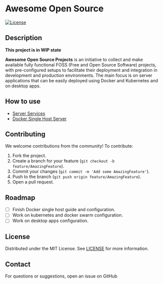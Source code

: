 # Awesome Open Source

[![License](https://img.shields.io/badge/license-MIT-blue.svg)](LICENSE)

## Description

**This project is in WIP state**

**Awesome Open Source Projects** is an initiative to collect and make available fully functional FOSS (Free and Open Source Software) projects, with pre-configured setups to facilitate their deployment and integration in development and production environments. The main focus is on server applications that can be easily deployed using Docker and Kubernetes and on desktop apps.

## How to use

- [Server Services](docs/server-services.md)
- [Docker Single Host Server](docs/docker-guide.md)

## Contributing

We welcome contributions from the community! To contribute:

1. Fork the project.
2. Create a branch for your feature (`git checkout -b feature/AmazingFeature`).
3. Commit your changes (`git commit -m 'Add some AmazingFeature'`).
4. Push to the branch (`git push origin feature/AmazingFeature`).
5. Open a pull request.

## Roadmap

- [ ] Finish Docker single host guide and configuration.
- [ ] Work on kubernetes and docker swarm configuration.
- [ ] Work on desktop apps configuration.

## License

Distributed under the MIT License. See [LICENSE](LICENSE) for more information.

## Contact

For questions or suggestions, open an issue on GitHub
